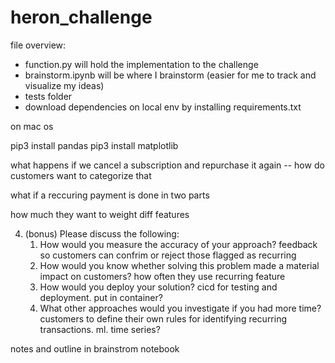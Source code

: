 # heron_challenge

file overview:
- function.py will hold the implementation to the challenge
- brainstorm.ipynb will be where I brainstorm (easier for me to track and visualize my ideas)
- tests folder
- download dependencies on local env by installing requirements.txt


on mac os

pip3 install pandas
pip3 install matplotlib

what happens if we cancel a subscription and repurchase it again -- how do customers want to categorize that

what if a reccuring payment is done in two parts 

how much they want to weight diff features

4. (bonus) Please discuss the following:
    1. How would you measure the accuracy of your approach? feedback so customers can confrim or reject those flagged as recurring
    2. How would you know whether solving this problem made a material impact on customers? how often they use recurring feature
    3. How would you deploy your solution? cicd for testing and deployment. put in container?
    4. What other approaches would you investigate if you had more time? customers to define their own rules for identifying recurring transactions. ml. time series?


notes and outline in brainstrom notebook
